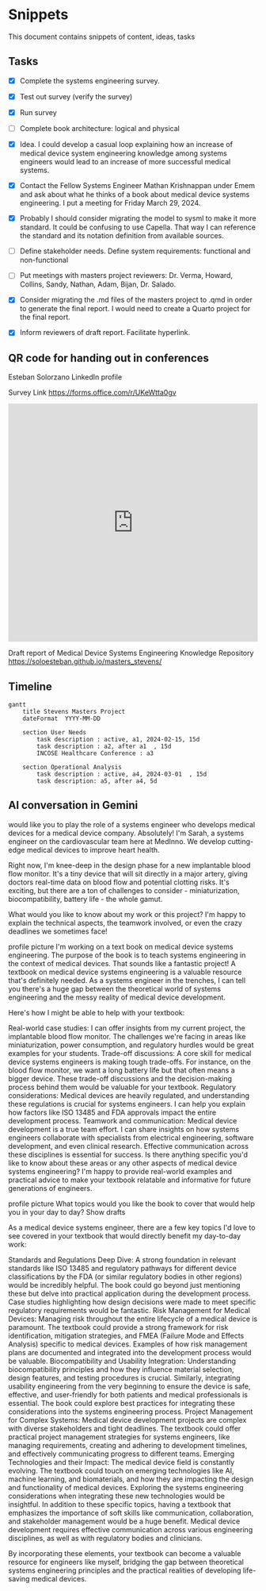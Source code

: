 # Snippets

This document contains snippets of content, ideas, tasks

## Tasks

- [X] Complete the systems engineering survey.
- [X] Test out survey (verify the survey) <!-- Would be interesting to mention that the survey was designed and verified --> <!-- in progress-->
- [X] Run survey <!--Try to run the survey at the INCOSE Healthcare conference and the Boston Scientific Systems Engineering Community of Practice-->
- [ ] Complete book architecture: logical and physical
- [X] Idea. I could develop a casual loop explaining how an increase of medical device system engineering knowledge among systems engineers would lead to an increase of more successful medical systems.
- [X] Contact the Fellow Systems Engineer Mathan Krishnappan under Emem and ask about what he thinks of a book about medical device systems engineering. I put a meeting for Friday March 29, 2024.
- [X] Probably I should consider migrating the model to sysml to make it more standard. It could be confusing to use Capella. That way I can reference the standard and its notation definition from available sources. <!-- in progress-->
- [ ] Define stakeholder needs. Define system requirements: functional and non-functional  <!-- refer to Stevens classwork on how requirements are classified -->
- [ ] Put meetings with masters project reviewers: Dr. Verma, Howard, Collins, Sandy, Nathan, Adam, Bijan, Dr. Salado.
- [X] Consider migrating the .md files of the masters project to .qmd in order to generate the final report. I would need to create a Quarto project for the final report.
- [X] Inform reviewers of draft report. Facilitate hyperlink.


## QR code for handing out in conferences

Esteban Solorzano LinkedIn profile
<!-- Use the QR code image generator from the LinkedIN app -->

Survey Link
https://forms.office.com/r/UKeWtta0gv
<!-- Use the image that was downloaded from the survey site-->

<iframe width="640px" height="480px" src="https://forms.office.com/r/UKeWtta0gv?embed=true" frameborder="0" marginwidth="0" marginheight="0" style="border: none; max-width:100%; max-height:100vh" allowfullscreen webkitallowfullscreen mozallowfullscreen msallowfullscreen> </iframe>


Draft report of Medical Device Systems Engineering Knowledge Repository
https://soloesteban.github.io/masters_stevens/


## Timeline

<!--
Document a Gantt chart here
Include milestones of the dates of the INCOSE International conference
Meeting dates
DUe date for project completion
Start date of project
-->

```mermaid
gantt
    title Stevens Masters Project
    dateFormat  YYYY-MM-DD
    
    section User Needs
        task description : active, a1, 2024-02-15, 15d
        task description : a2, after a1  , 15d
        INCOSE Healthcare Conference : a3

    section Operational Analysis
        task description : active, a4, 2024-03-01  , 15d
        task description: a5, after a4, 5d      

```


## AI conversation in Gemini

 would like you to play the role of a systems engineer who develops medical devices for a medical device company.
Absolutely! I'm Sarah, a systems engineer on the cardiovascular team here at MedInno.  We develop cutting-edge medical devices to improve heart health.

Right now, I'm knee-deep in the design phase for a new implantable blood flow monitor.  It's a tiny device that will sit directly in a major artery, giving doctors real-time data on blood flow and potential clotting risks.  It's exciting, but there are a ton of challenges to consider -  miniaturization, biocompatibility, battery life - the whole gamut.

What would you like to know about my work or this project?  I'm happy to explain the technical aspects, the teamwork involved, or even the crazy deadlines we sometimes face!

profile picture
I'm working on a text book on medical device systems engineering. The purpose of the book is to teach systems engineering in the context of medical devices.
That sounds like a fantastic project!  A textbook on medical device systems engineering is a valuable resource that's definitely needed.  As a systems engineer in the trenches, I can tell you there's a huge gap between the theoretical world of systems engineering and the messy reality of medical device development.

Here's how I might be able to help with your textbook:

Real-world case studies: I can offer insights from my current project, the implantable blood flow monitor. The challenges we're facing in areas like miniaturization, power consumption, and regulatory hurdles would be great examples for your students.
Trade-off discussions: A core skill for medical device systems engineers is making tough trade-offs. For instance, on the blood flow monitor, we want a long battery life but that often means a bigger device. These trade-off discussions and the decision-making process behind them would be valuable for your textbook.
Regulatory considerations: Medical devices are heavily regulated, and understanding these regulations is crucial for systems engineers. I can help you explain how factors like ISO 13485 and FDA approvals impact the entire development process.
Teamwork and communication: Medical device development is a true team effort. I can share insights on how systems engineers collaborate with specialists from electrical engineering, software development, and even clinical research. Effective communication across these disciplines is essential for success.
Is there anything specific you'd like to know about these areas or any other aspects of medical device systems engineering?  I'm happy to provide real-world examples and practical advice to make your textbook relatable and informative for future generations of engineers.

profile picture
What topics would you like the book to cover that would help you in your day to day?
Show drafts













As a medical device systems engineer, there are a few key topics I'd love to see covered in your textbook that would directly benefit my day-to-day work:

Standards and Regulations Deep Dive: A strong foundation in relevant standards like ISO 13485 and regulatory pathways for different device classifications by the FDA (or similar regulatory bodies in other regions) would be incredibly helpful. The book could go beyond just mentioning these but delve into practical application during the development process. Case studies highlighting how design decisions were made to meet specific regulatory requirements would be fantastic.
Risk Management for Medical Devices: Managing risk throughout the entire lifecycle of a medical device is paramount. The textbook could provide a strong framework for risk identification, mitigation strategies, and FMEA (Failure Mode and Effects Analysis) specific to medical devices. Examples of how risk management plans are documented and integrated into the development process would be valuable.
Biocompatibility and Usability Integration: Understanding biocompatibility principles and how they influence material selection, design features, and testing procedures is crucial. Similarly, integrating usability engineering from the very beginning to ensure the device is safe, effective, and user-friendly for both patients and medical professionals is essential. The book could explore best practices for integrating these considerations into the systems engineering process.
Project Management for Complex Systems: Medical device development projects are complex with diverse stakeholders and tight deadlines. The textbook could offer practical project management strategies for systems engineers, like managing requirements, creating and adhering to development timelines, and effectively communicating progress to different teams.
Emerging Technologies and their Impact: The medical device field is constantly evolving. The textbook could touch on emerging technologies like AI, machine learning, and biomaterials, and how they are impacting the design and functionality of medical devices. Exploring the systems engineering considerations when integrating these new technologies would be insightful.
In addition to these specific topics, having a textbook that emphasizes the importance of soft skills like communication, collaboration, and stakeholder management would be a huge benefit.  Medical device development requires effective communication across various engineering disciplines, as well as with regulatory bodies and clinicians.

By incorporating these elements, your textbook can become a valuable resource for engineers like myself, bridging the gap between theoretical systems engineering principles and the practical realities of developing life-saving medical devices.